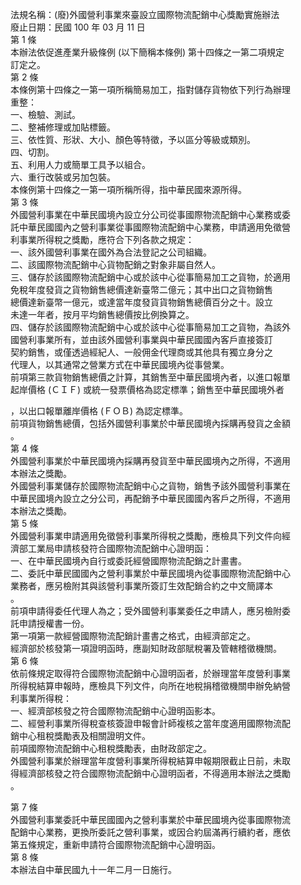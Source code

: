 法規名稱：(廢)外國營利事業來臺設立國際物流配銷中心獎勵實施辦法  
廢止日期：民國 100 年 03 月 11 日  
第 1 條  
本辦法依促進產業升級條例 (以下簡稱本條例) 第十四條之一第二項規定  
訂定之。  
第 2 條  
本條例第十四條之一第一項所稱簡易加工，指對儲存貨物依下列行為辦理  
重整：  
一、檢驗、測試。  
二、整補修理或加貼標籤。  
三、依性質、形狀、大小、顏色等特徵，予以區分等級或類別。  
四、切割。  
五、利用人力或簡單工具予以組合。  
六、重行改裝或另加包裝。  
本條例第十四條之一第一項所稱所得，指中華民國來源所得。  
第 3 條  
外國營利事業在中華民國境內設立分公司從事國際物流配銷中心業務或委  
託中華民國國內之營利事業從事國際物流配銷中心業務，申請適用免徵營  
利事業所得稅之獎勵，應符合下列各款之規定：  
一、該外國營利事業在國外為合法登記之公司組織。  
二、該國際物流配銷中心貨物配銷之對象非屬自然人。  
三、儲存於該國際物流配銷中心或於該中心從事簡易加工之貨物，於適用  
免稅年度發貨之貨物銷售總價達新臺幣二億元；其中出口之貨物銷售  
總價達新臺幣一億元，或達當年度發貨貨物銷售總價百分之十。設立  
未達一年者，按月平均銷售總價按比例換算之。  
四、儲存於該國際物流配銷中心或於該中心從事簡易加工之貨物，為該外  
國營利事業所有，並由該外國營利事業與中華民國國內客戶直接簽訂  
契約銷售，或僅透過經紀人、一般佣金代理商或其他具有獨立身分之  
代理人，以其通常之營業方式在中華民國境內從事營業。  
前項第三款貨物銷售總價之計算，其銷售至中華民國境內者，以進口報單  
起岸價格 (ＣＩＦ) 或統一發票價格為認定標準；銷售至中華民國境外者  


，以出口報單離岸價格 (ＦＯＢ) 為認定標準。  
前項貨物銷售總價，包括外國營利事業於中華民國境內採購再發貨之金額  
。  
第 4 條  
外國營利事業於中華民國境內採購再發貨至中華民國境內之所得，不適用  
本辦法之獎勵。  
外國營利事業儲存於國際物流配銷中心之貨物，銷售予該外國營利事業在  
中華民國境內設立之分公司，再配銷予中華民國國內客戶之所得，不適用  
本辦法之獎勵。  
第 5 條  
外國營利事業申請適用免徵營利事業所得稅之獎勵，應檢具下列文件向經  
濟部工業局申請核發符合國際物流配銷中心證明函：  
一、在中華民國境內自行或委託經營國際物流配銷之計畫書。  
二、委託中華民國國內之營利事業於中華民國境內從事國際物流配銷中心  
業務者，應另檢附其與該營利事業所簽訂生效配銷合約之中文簡譯本  
。  
前項申請得委任代理人為之；受外國營利事業委任之申請人，應另檢附委  
託申請授權書一份。  
第一項第一款經營國際物流配銷計畫書之格式，由經濟部定之。  
經濟部於核發第一項證明函時，應副知財政部賦稅署及管轄稽徵機關。  
第 6 條  
依前條規定取得符合國際物流配銷中心證明函者，於辦理當年度營利事業  
所得稅結算申報時，應檢具下列文件，向所在地稅捐稽徵機關申辦免納營  
利事業所得稅：  
一、經濟部核發之符合國際物流配銷中心證明函影本。  
二、經營利事業所得稅查核簽證申報會計師複核之當年度適用國際物流配  
銷中心租稅獎勵表及相關證明文件。  
前項國際物流配銷中心租稅獎勵表，由財政部定之。  
外國營利事業於辦理當年度營利事業所得稅結算申報期限截止日前，未取  
得經濟部核發之符合國際物流配銷中心證明函者，不得適用本辦法之獎勵  
。  


第 7 條  
外國營利事業委託中華民國國內之營利事業於中華民國境內從事國際物流  
配銷中心業務，更換所委託之營利事業，或因合約屆滿再行續約者，應依  
第五條規定，重新申請符合國際物流配銷中心證明函。  
第 8 條  
本辦法自中華民國九十一年二月一日施行。  


